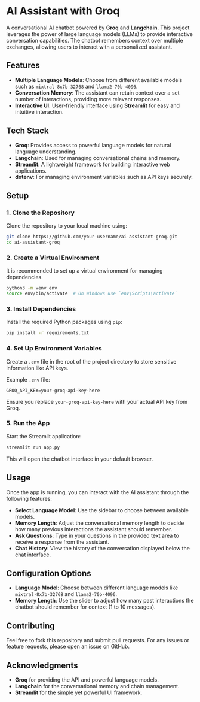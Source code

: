 # AI Assistant with Groq

A conversational AI chatbot powered by **Groq** and **Langchain**. This project leverages the power of large language models (LLMs) to provide interactive conversation capabilities. The chatbot remembers context over multiple exchanges, allowing users to interact with a personalized assistant.

## Features
- **Multiple Language Models**: Choose from different available models such as `mixtral-8x7b-32768` and `llama2-70b-4096`.
- **Conversation Memory**: The assistant can retain context over a set number of interactions, providing more relevant responses.
- **Interactive UI**: User-friendly interface using **Streamlit** for easy and intuitive interaction.

## Tech Stack
- **Groq**: Provides access to powerful language models for natural language understanding.
- **Langchain**: Used for managing conversational chains and memory.
- **Streamlit**: A lightweight framework for building interactive web applications.
- **dotenv**: For managing environment variables such as API keys securely.

## Setup

### 1. Clone the Repository
Clone the repository to your local machine using:

```bash
git clone https://github.com/your-username/ai-assistant-groq.git
cd ai-assistant-groq
```

### 2. Create a Virtual Environment
It is recommended to set up a virtual environment for managing dependencies.

```bash
python3 -m venv env
source env/bin/activate  # On Windows use `env\Scripts\activate`
```

### 3. Install Dependencies
Install the required Python packages using `pip`:

```bash
pip install -r requirements.txt
```

### 4. Set Up Environment Variables
Create a `.env` file in the root of the project directory to store sensitive information like API keys.

Example `.env` file:

```plaintext
GROQ_API_KEY=your-groq-api-key-here
```

Ensure you replace `your-groq-api-key-here` with your actual API key from Groq.

### 5. Run the App
Start the Streamlit application:

```bash
streamlit run app.py
```

This will open the chatbot interface in your default browser.

## Usage

Once the app is running, you can interact with the AI assistant through the following features:

- **Select Language Model**: Use the sidebar to choose between available models.
- **Memory Length**: Adjust the conversational memory length to decide how many previous interactions the assistant should remember.
- **Ask Questions**: Type in your questions in the provided text area to receive a response from the assistant.
- **Chat History**: View the history of the conversation displayed below the chat interface.

## Configuration Options

- **Language Model**: Choose between different language models like `mixtral-8x7b-32768` and `llama2-70b-4096`.
- **Memory Length**: Use the slider to adjust how many past interactions the chatbot should remember for context (1 to 10 messages).


## Contributing
Feel free to fork this repository and submit pull requests. For any issues or feature requests, please open an issue on GitHub.

## Acknowledgments
- **Groq** for providing the API and powerful language models.
- **Langchain** for the conversational memory and chain management.
- **Streamlit** for the simple yet powerful UI framework.
